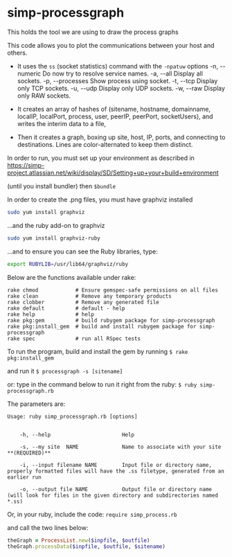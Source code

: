 # simp-processgraph
This holds the tool we are using to draw the process graphs

This code allows you to plot the communications between your host and others.

* It uses the `ss` (socket statistics) command with the `-npatuw` options
-n, --numeric    Do now try to resolve service names.
-a, --all    Display all sockets.
-p, --processes    Show process using socket.
-t, --tcp    Display only TCP sockets.
-u, --udp    Display only UDP sockets.
-w, --raw    Display only RAW sockets.
* It creates an array of hashes of (sitename, hostname, domainname, localIP, localPort, process, user, peerIP, peerPort, socketUsers),
and writes the interim data to a file,

* Then it creates a graph, boxing up site, host, IP, ports, and connecting to destinations.
Lines are color-alternated to keep them distinct.

In order to run, you must set up your environment as described in https://simp-project.atlassian.net/wiki/display/SD/Setting+up+your+build+environment

(until you install bundler)
then
`$bundle`

In order to create the .png files, you must have graphviz installed
```bash
sudo yum install graphviz
```
...and the ruby add-on to graphviz
```bash
sudo yum install graphviz-ruby
```
...and to ensure you can see the Ruby libraries, type:
```bash
export RUBYLIB=/usr/lib64/graphviz/ruby
```

Below are the functions available under rake:

```
rake chmod            # Ensure gemspec-safe permissions on all files
rake clean            # Remove any temporary products
rake clobber          # Remove any generated file
rake default          # default - help
rake help             # help
rake pkg:gem          # build rubygem package for simp-processgraph
rake pkg:install_gem  # build and install rubygem package for simp-processgraph
rake spec             # run all RSpec tests
```

To run the program, build and install the gem by running
`$ rake pkg:install_gem`

and run it
`$ processgraph -s [sitename]`

or:
type in the command below to run it right from the ruby:
`$ ruby simp-processgraph.rb`

The parameters are:

```
Usage: ruby simp_processgraph.rb [options]


    -h, --help                       Help

    -s, --my site  NAME              Name to associate with your site **(REQUIRED)**

    -i, --input filename NAME        Input file or directory name, properly formatted files will have the .ss filetype, generated from an earlier run

    -o, --output file NAME           Output file or directory name (will look for files in the given directory and subdirectories named *.ss)
```

Or, in your ruby, include the code:
`require simp_process.rb`

and call the two lines below:

```ruby
theGraph = ProcessList.new($inpfile, $outfile)
theGraph.processData($inpfile, $outfile, $sitename)
```

